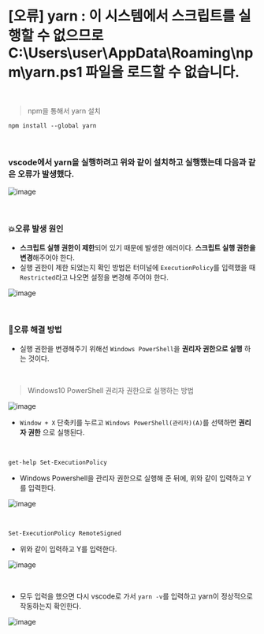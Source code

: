 # [오류] yarn : 이 시스템에서 스크립트를 실행할 수 없으므로 C:\Users\user\AppData\Roaming\npm\yarn.ps1 파일을 로드할 수 없습니다.

<br>

> npm을 통해서 yarn 설치

```
npm install --global yarn
```

<br>

### vscode에서 yarn을 실행하려고 위와 같이 설치하고 실행했는데 다음과 같은 오류가 발생했다.

![image]()

<br>

### 💥오류 발생 원인
- **스크립트 실행 권한이 제한**되어 있기 때문에 발생한 에러이다. **스크립트 실행 권한을 변경**해주어야 한다.
- 실행 권한이 제한 되었는지 확인 방법은 터미널에 ```ExecutionPolicy```를 입력했을 때 ```Restricted```라고 나오면 설정을 변경해 주어야 한다.

![image]()

<br>

### 🔅오류 해결 방법
- 실행 권한을 변경해주기 위해선 ```Windows PowerShell```을 **권리자 권한으로 실행** 하는 것이다.

<br>

> Windows10 PowerShell 권리자 권한으로 실행하는 방법

  ![image]()

- ```Window + X``` 단축키를 누르고 ```Windows PowerShell(관리자)(A)```를 선택하면 **권리자 권한** 으로 실행된다.

<br>

``` get-help Set-ExecutionPolicy ```

- Windows Powershell을 관리자 권한으로 실행해 준 뒤에, 위와 같이 입력하고 Y를 입력한다.

![image]()


<br>

``` Set-ExecutionPolicy RemoteSigned ```

- 위와 같이 입력하고 Y를 입력한다.

![image]()

<br>

- 모두 입력을 했으면 다시 vscode로 가서 ``` yarn -v ```를 입력하고 yarn이 정상적으로 작동하는지 확인한다. 

![image]()






